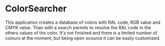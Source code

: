 # ColorSearcher
This application creates a database of colors with RAL code, RGB value and CMYK value. Than with a search permits to resolve the RAL code in the others values of the color.
It's not finished and there is a limited number of colours at the moment, but being open scource it can be easily customized.
